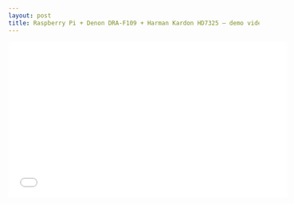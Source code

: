 ```yaml
---
layout: post
title: Raspberry Pi + Denon DRA-F109 + Harman Kardon HD7325 – demo video
---
```


<iframe width="560" height="315" src="//www.youtube.com/embed/WH7ByzjXnKQ?rel=0" frameborder="0" allowfullscreen></iframe>